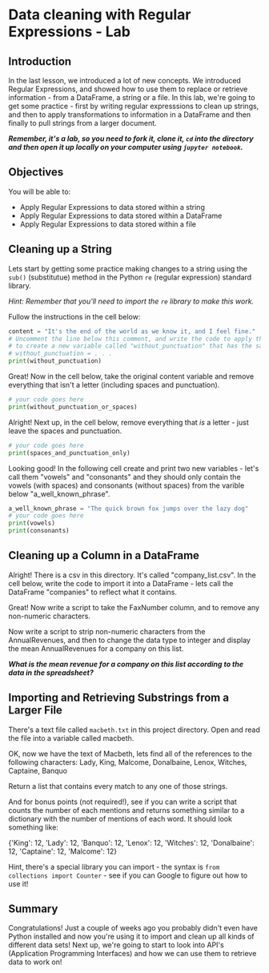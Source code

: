 
# Data cleaning with Regular Expressions - Lab


## Introduction
In the last lesson, we introduced a lot of new concepts. We introduced Regular Expressions, and showed how to use them to replace or retrieve information - from a DataFrame, a string or a file. In this lab, we're going to get some practice - first by writing regular expresssions to clean up strings, and then to apply transformations to information in a DataFrame and then finally to pull strings from a larger document. 

***Remember, it's a lab, so you need to fork it, clone it, `cd` into the directory and then open it up locally on your computer using `jupyter notebook`.***

## Objectives
You will be able to:
* Apply Regular Expressions to data stored within a string
* Apply Regular Expressions to data stored within a DataFrame
* Apply Regular Expressions to data stored within a file

## Cleaning up a String

Lets start by getting some practice making changes to a string using the `sub()` (substitutue) method in the Python `re` (regular expression) standard library. 

*Hint: Remember that you'll need to import the `re` library to make this work.*

Fullow the instructions in the cell below:


```python
content = "It's the end of the world as we know it, and I feel fine."
# Uncomment the line below this comment, and write the code to apply the sub() regex method to the content variable, 
# to create a new variable called "without_punctuation" that has the same text, but no apostrophes, commas or periods.
# without_punctuation = . . .
print(without_punctuation)
```

Great! Now in the cell below, take the original content variable and remove everything that isn't a letter (including spaces and punctuation).


```python
# your code goes here
print(without_punctuation_or_spaces)
```

Alright! Next up, in the cell below, remove everything that *is* a letter - just leave the spaces and punctuation. 


```python
# your code goes here
print(spaces_and_punctuation_only)
```

Looking good! In the following cell create and print two new variables - let's call them "vowels" and "consonants" and they should only contain the vowels (with spaces) and consonants (without spaces) from the varible below "a_well_known_phrase".


```python
a_well_known_phrase = "The quick brown fox jumps over the lazy dog"
# your code goes here
print(vowels)
print(consonants)
```

## Cleaning up a Column in a DataFrame

Alright! There is a csv in this directory. It's called "company_list.csv". In the cell below, write the code to import it into a DataFrame - lets call the DataFrame "companies" to reflect what it contains.

Great! Now write a script to take the FaxNumber column, and to remove any non-numeric characters.

Now write a script to strip non-numeric characters from the AnnualRevenues, and then to change the data type to integer and display the mean AnnualRevenues for a company on this list. 

***What is the mean revenue for a company on this list according to the data in the spreadsheet?***

## Importing and Retrieving Substrings from a Larger File

There's a text file called `macbeth.txt` in this project directory. Open and read the file into a variable called macbeth.

OK, now we have the text of Macbeth, lets find all of the references to the following characters:
Lady, King, Malcome, Donalbaine, Lenox, Witches, Captaine, Banquo

Return a list that contains every match to any one of those strings.

And for bonus points (not required!), see if you can write a script that counts the number of each mentions and returns something similar to a dictionary with the number of mentions of each word. It should look something like:

{'King': 12, 'Lady': 12, 'Banquo': 12, 'Lenox': 12, 'Witches': 12, 'Donalbaine': 12, 'Captaine': 12, 'Malcome': 12}

Hint, there's a special library you can import - the syntax is `from collections import Counter` - see if you can Google to figure out how to use it!

## Summary

Congratulations! Just a couple of weeks ago you probably didn't even have Python installed and now you're using it to import and clean up all kinds of different data sets! Next up, we're going to start to look into API's (Application Programming Interfaces) and how we can use them to retrieve data to work on!
